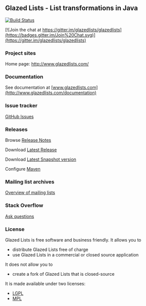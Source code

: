 ## Glazed Lists - List transformations in Java

[![Build Status](https://travis-ci.org/glazedlists/glazedlists.svg?branch=master)](https://travis-ci.org/glazedlists/glazedlists)

[![Join the chat at https://gitter.im/glazedlists/glazedlists](https://badges.gitter.im/Join%20Chat.svg)](https://gitter.im/glazedlists/glazedlists)

### Project sites

Home page: 		http://www.glazedlists.com/

### Documentation

See documentation at [www.glazedlists.com](http://www.glazedlists.com/documentation)

### Issue tracker

[GitHub Issues](https://github.com/glazedlists/glazedlists/issues)

### Releases

Browse [Release Notes](http://www.glazedlists.com/releases)

Download [Latest Release](http://repo1.maven.org/maven2/com/glazedlists/glazedlists/1.11.0/)

Download [Latest Snapshot version](https://oss.sonatype.org/content/repositories/snapshots/com/glazedlists/glazedlists/1.12.0-SNAPSHOT/)

Configure [Maven](http://www.glazedlists.com/Home/maven)

### Mailing list archives

[Overview of mailing lists](http://glazedlists.1045722.n5.nabble.com/GlazedLists-f3416377.subapps.html)

### Stack Overflow

[Ask questions](https://stackoverflow.com/questions/tagged/glazedlists)

### License

Glazed Lists is free software and business friendly. It allows you to

  * distribute Glazed Lists free of charge
  * use Glazed Lists in a commercial or closed source application

It does not allow you to

  * create a fork of Glazed Lists that is closed-source

It is made available under two licenses:

  * [LGPL](http://creativecommons.org/licenses/LGPL/2.1/)
  * [MPL](http://www.mozilla.org/MPL/)
